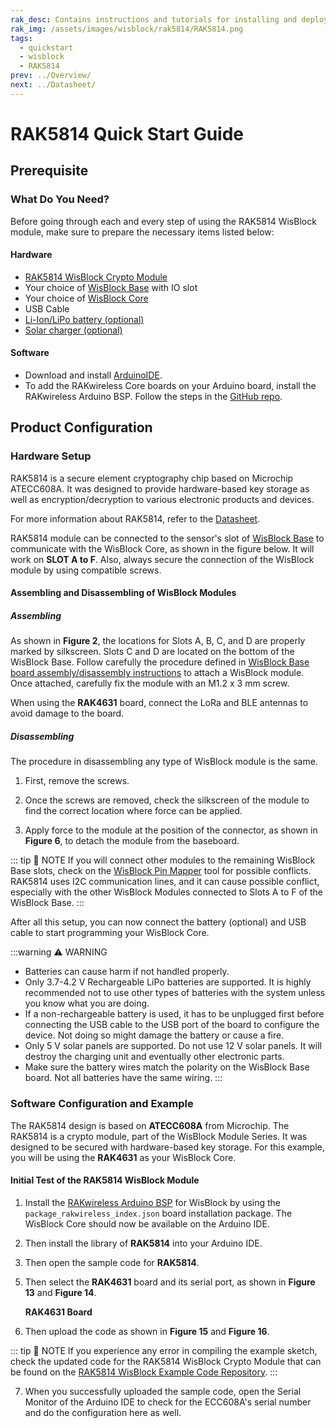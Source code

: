 ```yaml
---
rak_desc: Contains instructions and tutorials for installing and deploying your RAK5814. Instructions are written in a detailed and step-by-step manner for an easier experience in setting up your device. Aside from the hardware configuration, it also contains a software setup that includes detailed example codes that will help you get started.
rak_img: /assets/images/wisblock/rak5814/RAK5814.png
tags:
  - quickstart
  - wisblock
  - RAK5814
prev: ../Overview/
next: ../Datasheet/
---
```


# RAK5814 Quick Start Guide

## Prerequisite

### What Do You Need?

Before going through each and every step of using the RAK5814 WisBlock module, make sure to prepare the necessary items listed below:

#### Hardware

- [RAK5814 WisBlock Crypto Module](https://store.rakwireless.com/collections/wisblock-sensor)
- Your choice of [WisBlock Base](https://store.rakwireless.com/collections/wisblock-base) with IO slot
- Your choice of [WisBlock Core](https://store.rakwireless.com/collections/wisblock-core)
- USB Cable
- [Li-Ion/LiPo battery (optional)](https://store.rakwireless.com/collections/wisblock-accessory/products/battery-connector-cable?utm_source=BatteryConnector&utm_medium=Document&utm_campaign=BuyFromStore)
- [Solar charger (optional)](https://store.rakwireless.com/collections/wisblock-accessory/products/solar-panel-connector-cable?utm_source=SolarPanelConnector&utm_medium=Document&utm_campaign=BuyFromStore)

#### Software

- Download and install [ArduinoIDE](https://www.arduino.cc/en/Main/Software).
- To add the RAKwireless Core boards on your Arduino board, install the RAKwireless Arduino BSP. Follow the steps in the [GitHub repo](https://github.com/RAKWireless/RAKwireless-Arduino-BSP-Index).

## Product Configuration

### Hardware Setup

RAK5814 is a secure element cryptography chip based on Microchip ATECC608A. It was designed to provide hardware-based key storage as well as encryption/decryption to various electronic products and devices.

For more information about RAK5814, refer to the [Datasheet](../Datasheet/).

RAK5814 module can be connected to the sensor's slot of [WisBlock Base](https://docs.rakwireless.com/Product-Categories/WisBlock/#wisblock-base) to communicate with the WisBlock Core, as shown in the figure below. It will work on **SLOT A to F**. Also, always secure the connection of the WisBlock module by using compatible screws.

<rk-img
  src="/assets/images/wisblock/rak5814/quickstart/RAK5814_Assembly.png"
  width="90%"
  caption="RAK5814 connection to WisBlock Base"
/>

#### Assembling and Disassembling of WisBlock Modules

##### Assembling

As shown in **Figure 2**, the locations for Slots A, B, C, and D are properly marked by silkscreen. Slots C and D are located on the bottom of the WisBlock Base. Follow carefully the procedure defined in [WisBlock Base board assembly/disassembly instructions](https://docs.rakwireless.com/Knowledge-Hub/Learn/RAK5005-O-Baseboard-Installation-Guide/) to attach a WisBlock module. Once attached, carefully fix the module with an M1.2 x 3&nbsp;mm screw.

<rk-img
  src="/assets/images/wisblock/rak5814/quickstart/RAK5814_mounting.png"
  width="60%"
  caption="RAK5814 connection to WisBlock Base"
/>

When using the **RAK4631** board, connect the LoRa and BLE antennas to avoid damage to the board.

<rk-img
  src="/assets/images/wisblock/rak5814/quickstart/RAK4631_Antennas.png"
  width="60%"
  caption="LoRa and BLE antennas of RAK4631"
/>

##### Disassembling

The procedure in disassembling any type of WisBlock module is the same.

1. First, remove the screws.

<rk-img
  src="/assets/images/wisblock/rak5814/quickstart/16.removing-screws.png"
  width="70%"
  caption="Removing screws from the WisBlock module"
/>

2. Once the screws are removed, check the silkscreen of the module to find the correct location where force can be applied.

<rk-img
  src="/assets/images/wisblock/rak5814/quickstart/17.detaching-silkscreen.png"
  width="70%"
  caption="Detaching silkscreen on the WisBlock module"
/>

3. Apply force to the module at the position of the connector, as shown in **Figure 6**, to detach the module from the baseboard.

<rk-img
  src="/assets/images/wisblock/rak5814/quickstart/18.detaching-module.png"
  width="70%"
  caption="Applying even forces on the proper location of a WisBlock module"
/>

::: tip 📝 NOTE
If you will connect other modules to the remaining WisBlock Base slots, check on the [WisBlock Pin Mapper](https://docs.rakwireless.com/Knowledge-Hub/Pin-Mapper/) tool for possible conflicts. RAK5814 uses I2C communication lines, and it can cause possible conflict, especially with the other WisBlock Modules connected to Slots A to F of the WisBlock Base.
:::

After all this setup, you can now connect the battery (optional) and USB cable to start programming your WisBlock Core.

:::warning ⚠️ WARNING
- Batteries can cause harm if not handled properly.
- Only 3.7-4.2&nbsp;V Rechargeable LiPo batteries are supported. It is highly recommended not to use other types of batteries with the system unless you know what you are doing.
- If a non-rechargeable battery is used, it has to be unplugged first before connecting the USB cable to the USB port of the board to configure the device. Not doing so might damage the battery or cause a fire.
- Only 5&nbsp;V solar panels are supported. Do not use 12&nbsp;V solar panels. It will destroy the charging unit and eventually other electronic parts.
- Make sure the battery wires match the polarity on the WisBlock Base board. Not all batteries have the same wiring.
:::

### Software Configuration and Example

The RAK5814 design is based on **ATECC608A** from Microchip. The RAK5814 is a crypto module, part of the WisBlock Module Series. It was designed to be secured with hardware-based key storage. For this example, you will be using the **RAK4631** as your WisBlock Core.

#### Initial Test of the RAK5814 WisBlock Module

1. Install the [RAKwireless Arduino BSP](https://github.com/RAKWireless/RAKwireless-Arduino-BSP-Index) for WisBlock by using the `package_rakwireless_index.json` board installation package. The WisBlock Core should now be available on the Arduino IDE.

<rk-img
  src="/assets/images/wisblock/rak5814/quickstart/Arduino-Example.png"
  width="90%"
  caption="Arduino IDE"
/>

<rk-img
  src="/assets/images/wisblock/rak5814/quickstart/RAK5814_WisBlocks.png"
  width="90%"
  caption="WisBlock Cores inside the Arduino IDE"
/>

2. Then install the library of **RAK5814** into your Arduino IDE.

<rk-img
  src="/assets/images/wisblock/rak5814/quickstart/RAK5814_Update_1.png"
  width="90%"
  caption="Managing the libraries in Arduino IDE"
/>

<rk-img
  src="/assets/images/wisblock/rak5814/quickstart/RAK5814_Update_2.png"
  width="90%"
  caption="RAK5814 Library"
/>

3. Then open the sample code for **RAK5814**.

<rk-img
  src="/assets/images/wisblock/rak5814/quickstart/RAK5814_Update_3.png"
  width="70%"
  caption="Selecting the sample code for RAK5814"
/>

<rk-img
  src="/assets/images/wisblock/rak5814/quickstart/RAK5814_Sample_2.png"
  width="90%"
  caption="Sample code for RAK5814"
/>

5. Then select the **RAK4631** board and its serial port, as shown in **Figure 13** and **Figure 14**.

   **RAK4631 Board**

<rk-img
  src="/assets/images/wisblock/rak5814/quickstart/RAK5814_Sample_3.png"
  width="90%"
  caption="Selecting RAK4631 board as the WisBlock Core"
/>

<rk-img
  src="/assets/images/wisblock/rak5814/quickstart/RAK5814_Sample_4.png"
  width="90%"
  caption="Selecting the serial port of RAK4631 WisBlock Core"
/>

6. Then upload the code as shown in **Figure 15** and **Figure 16**.

<rk-img
  src="/assets/images/wisblock/rak5814/quickstart/RAK5814_Sample_5.png"
  width="90%"
  caption="Uploading the RAK5814 sample code"
/>

<rk-img
  src="/assets/images/wisblock/rak5814/quickstart/RAK5814_Sample_6.png"
  width="90%"
  caption="Uploading the RAK5814 sample code"
/>

::: tip 📝 NOTE
If you experience any error in compiling the example sketch, check the updated code for the RAK5814 WisBlock Crypto Module that can be found on the [RAK5814 WisBlock Example Code Repository](https://github.com/RAKWireless/RAK5814-ATECC608A).
:::

7. When you successfully uploaded the sample code, open the Serial Monitor of the Arduino IDE to check for the ECC608A's serial number and do the configuration here as well.

<rk-img
  src="/assets/images/wisblock/rak5814/quickstart/RAK5814_Sample_7.png"
  width="90%"
  caption="Sample code successfully uploaded to RAK4631"
/>

<rk-img
  src="/assets/images/wisblock/rak5814/quickstart/RAK5814_Sample_8.png"
  width="90%"
  caption="Readings from the Serial Monitor"
/>


